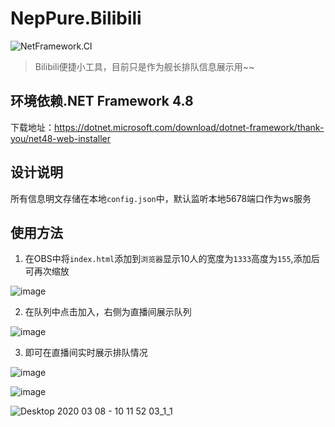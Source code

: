 # NepPure.Bilibili
![NetFramework.CI](https://github.com/NepPure/NepPure.Bilibili/workflows/NetFramework.CI/badge.svg)

> Bilibili便捷小工具，目前只是作为舰长排队信息展示用~~

## 环境依赖.NET Framework 4.8
下载地址：https://dotnet.microsoft.com/download/dotnet-framework/thank-you/net48-web-installer

## 设计说明
所有信息明文存储在本地`config.json`中，默认监听本地5678端口作为ws服务

## 使用方法
1. 在OBS中将`index.html`添加到`浏览器`显示10人的宽度为`1333`高度为`155`,添加后可再次缩放

![image](https://user-images.githubusercontent.com/12379907/76155454-0c86c880-6127-11ea-819e-c5c1ea8b8286.png)

2. 在队列中点击加入，右侧为直播间展示队列

![image](https://user-images.githubusercontent.com/12379907/76145476-a79a8680-60c4-11ea-961d-e6471382b064.png)

3. 即可在直播间实时展示排队情况

![image](https://user-images.githubusercontent.com/12379907/76155402-88344580-6126-11ea-921a-e9faaf304ec1.png)

![image](https://user-images.githubusercontent.com/12379907/76155322-a483b280-6125-11ea-806f-695e2b5dcc69.png)

![Desktop 2020 03 08 - 10 11 52 03_1_1](https://user-images.githubusercontent.com/12379907/76155392-73f04880-6126-11ea-9cdd-eb05590aa169.gif)
